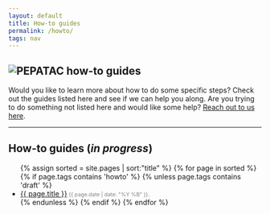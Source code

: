 ```yaml
---
layout: default
title: How-to guides
permalink: /howto/
tags: nav
---
```


<div class="container">
  <div id="how-to-intro">
    <p></p>
    <h2><img src="{{ "/assets/images/logo_pepatac_black.png" | prepend: site.baseurl }}" alt="PEPATAC" class="img-fluid" style="max-height:30px; margin-top:-15px; margin-bottom:-5px"> how-to guides</h2>
    <p>Would you like to learn more about how to do some specific steps? Check out the guides listed here and see if we can help you along.  Are you trying to do something not listed here and would like some help? <a href="{{ "/contact/" | prepend: site.baseurl }}">Reach out to us here</a>.</p>
  </div>
</div>
<hr>
<div class="container">
  <h2 id="how-to-content"><strong>How-to guides</strong> (<i>in progress</i>)</h2>
  <p></p>
  <ul>
  {% assign sorted = site.pages | sort:"title" %}
  {% for page in sorted %}
  {% if page.tags contains 'howto' %}
  {% unless page.tags contains 'draft' %}
    <li><a href="{{ page.url | prepend: site.baseurl }}">{{ page.title }}</a><span style="color:gray; font-size:0.75em"> {{ page.date | date: "%Y %B" }}.</span></li>
  {% endunless %}
  {% endif %}
  {% endfor %}
  </ul>
</div>